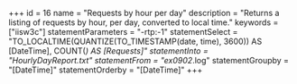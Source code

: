+++
id = 16
name = "Requests by hour per day"
description = "Returns a listing of requests by hour, per day, converted to local time."
keywords = ["iisw3c"]
statementParameters = "-rtp:-1"
statementSelect = "TO_LOCALTIME(QUANTIZE(TO_TIMESTAMP(date, time), 3600)) AS [DateTime], COUNT(*) AS [Requests]"
statementInto = "HourlyDayReport.txt"
statementFrom = "ex0902*.log"
statementGroupby = "[DateTime]"
statementOrderby = "[DateTime]"
+++

